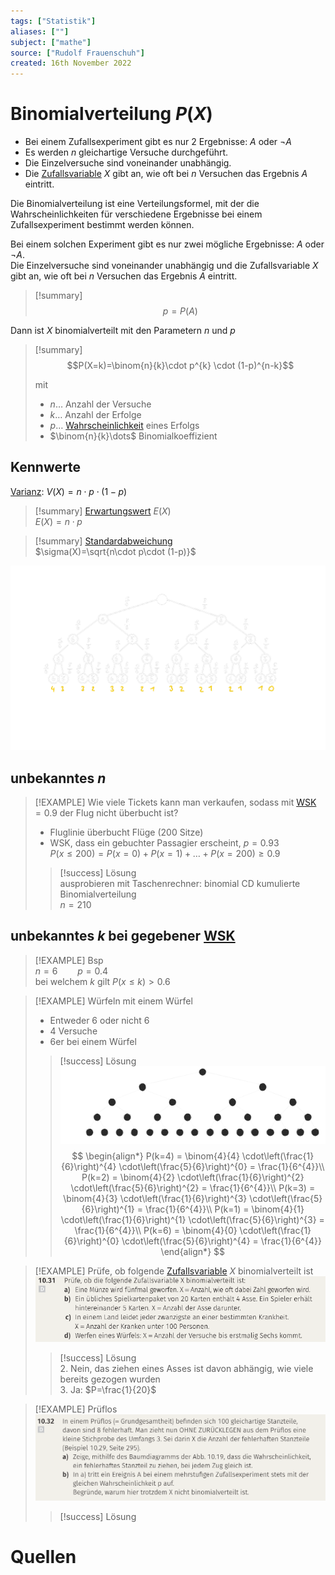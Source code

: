 ```yaml
---
tags: ["Statistik"]
aliases: [""]
subject: ["mathe"]
source: ["Rudolf Frauenschuh"]
created: 16th November 2022
---
```


# Binomialverteilung $P(X)$

- Bei einem Zufallsexperiment gibt es nur $2$ Ergebnisse: $A$ oder $\neg{A}$
- Es werden $n$ gleichartige Versuche durchgeführt.
- Die Einzelversuche sind voneinander unabhängig.
- Die [Zufallsvariable](Zufallsvariable.md) $X$ gibt an, wie oft bei $n$ Versuchen das Ergebnis $A$ eintritt.

Die Binomialverteilung ist eine Verteilungsformel, mit der die Wahrscheinlichkeiten für verschiedene Ergebnisse bei einem Zufallsexperiment bestimmt werden können.

Bei einem solchen Experiment gibt es nur zwei mögliche Ergebnisse: $A$ oder $\neg{A}$.  
Die Einzelversuche sind voneinander unabhängig und die Zufallsvariable $X$ gibt an, wie oft bei $n$ Versuchen das Ergebnis $A$ eintritt.

>[!summary] $$p=P(A)$$

Dann ist $X$ binomialverteilt mit den Parametern $n$ und $p$
>[!summary] $$P(X=k)=\binom{n}{k}\cdot p^{k} \cdot (1-p)^{n-k}$$
>
> mit
> - $n\dots$ Anzahl der Versuche
> - $k\dots$ Anzahl der Erfolge
> - $p\dots$ [Wahrscheinlichkeit](Wahrscheinlichkeit.md) eines Erfolgs
> - $\binom{n}{k}\dots$ Binomialkoeffizient 

## Kennwerte

[Varianz](Varianz.md): $V(X)=n\cdot p\cdot(1-p)$


>[!summary] [Erwartungswert](Erwartungswert.md) $E(X)$  
> $E(X)=n\cdot p$

>[!summary] [Standardabweichung](Standardabweichung.md)  
> $\sigma(X)=\sqrt{n\cdot p\cdot (1-p)}$

![binom_tree](assets/binom_tree.png)

## unbekanntes $n$

> [!EXAMPLE] Wie viele Tickets kann man verkaufen, sodass mit [WSK](Wahrscheinlichkeit.md)$=0.9$ der Flug nicht überbucht ist? 
> - Fluglinie überbucht Flüge (200 Sitze)
> - WSK, dass ein gebuchter Passagier erscheint, $p=0.93$  
> $P(x\leq200)=P(x=0)+P(x=1)+\dots+P(x=200)\geq 0.9$
> > [!success] Lösung  
> > ausprobieren mit Taschenrechner: binomial CD kumulierte Binomialverteilung  
> > $n=210$

## unbekanntes $k$ bei gegebener [WSK](Wahrscheinlichkeit.md)

> [!EXAMPLE] Bsp  
> $n=6\qquad p=0.4$  
> bei welchem $k$ gilt $P(x\leq k)>0.6$


> [!EXAMPLE] Würfeln mit einem Würfel
> - Entweder 6 oder nicht 6
> - 4 Versuche
> - 6er bei einem Würfel
> > [!success] Lösung  
> > ![1375](Binom-vert.svg)
> > $$
> > \begin{align*}
> > P(k=4) = \binom{4}{4} \cdot\left(\frac{1}{6}\right)^{4} \cdot\left(\frac{5}{6}\right)^{0} = \frac{1}{6^{4}}\\
> > P(k=2) = \binom{4}{2} \cdot\left(\frac{1}{6}\right)^{2} \cdot\left(\frac{5}{6}\right)^{2} = \frac{1}{6^{4}}\\
> > P(k=3) = \binom{4}{3} \cdot\left(\frac{1}{6}\right)^{3} \cdot\left(\frac{5}{6}\right)^{1} = \frac{1}{6^{4}}\\
> > P(k=1) = \binom{4}{1} \cdot\left(\frac{1}{6}\right)^{1} \cdot\left(\frac{5}{6}\right)^{3} = \frac{1}{6^{4}}\\
> > P(k=6) = \binom{4}{0} \cdot\left(\frac{1}{6}\right)^{0} \cdot\left(\frac{5}{6}\right)^{4} = \frac{1}{6^{4}}
> > \end{align*}
> > $$




> [!EXAMPLE] Prüfe, ob folgende [Zufallsvariable](Zufallsvariablen) $X$ binomialverteilt ist  
>![Pasted image 20221122111119](Pasted%20image%2020221122111119.png)
> > [!success] Lösung  
> > 2. Nein, das ziehen eines Asses ist davon abhängig, wie viele bereits gezogen wurden  
> > 3. Ja: $P=\frac{1}{20}$

> [!EXAMPLE] Prüflos  
> ![725](Pasted%20image%2020221122112926.png)
> > [!success] Lösung

# Quellen
